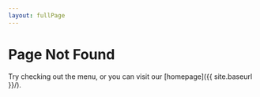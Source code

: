 ```yaml
---
layout: fullPage
---
```


# Page Not Found

Try checking out the menu, or you can visit our [homepage]({{ site.baseurl }}/).
